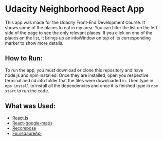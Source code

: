 # Udacity Neighborhood React App

This app was made for the Udacity Front-End Development Course. It shows some of the places to eat in my area. You can filter the list on the left side of the page to see the only relevant places. If you click on one of the places on the list, it brings up an infoWindow on top of its corresponding marker to show more details.

## How to Run:
To run the app, you must download or clone this repository and have node.js and npm installed. Once they are installed, open you respective terminal and cd into folder that the files were downloaded in. Then type in `npm install` to install all the dependencies and once it is finished type in `npm start` to run the code.

## What was Used:
- [React.js](https://reactjs.org/)
- [React-google-maps](https://tomchentw.github.io/react-google-maps/)
- [Recompose](https://github.com/acdlite/recompose)
- [FoursqaureApi](https://foursquare.com)
